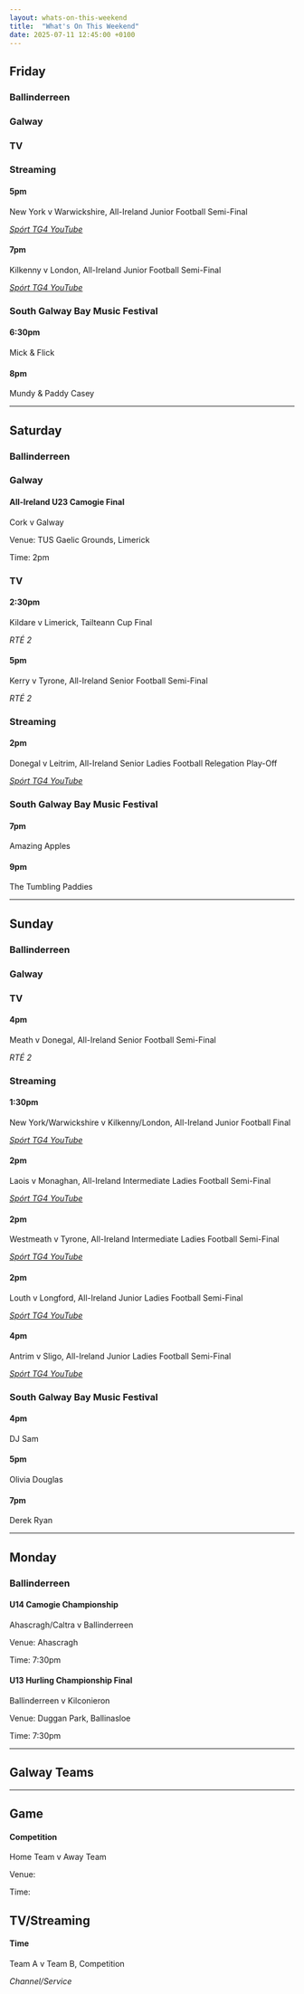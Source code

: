 ```yaml
---
layout: whats-on-this-weekend
title:  "What's On This Weekend"
date: 2025-07-11 12:45:00 +0100
---
```


## Friday

### Ballinderreen

### Galway

### TV

### Streaming

#### 5pm

New York v Warwickshire, All-Ireland Junior Football Semi-Final

[*Spórt TG4 YouTube*](https://www.youtube.com/watch?v=LJye5qmHiN4)

#### 7pm

Kilkenny v London, All-Ireland Junior Football Semi-Final

[*Spórt TG4 YouTube*](https://www.youtube.com/watch?v=vGTR1zxD31o)

### South Galway Bay Music Festival

#### 6:30pm

Mick & Flick

#### 8pm

Mundy & Paddy Casey

---

## Saturday

### Ballinderreen

### Galway

#### All-Ireland U23 Camogie Final

Cork v Galway

Venue: TUS Gaelic Grounds, Limerick

Time: 2pm

### TV

#### 2:30pm

Kildare v Limerick, Tailteann Cup Final

*RTÉ 2*

#### 5pm

Kerry v Tyrone, All-Ireland Senior Football Semi-Final

*RTÉ 2*

### Streaming

#### 2pm

Donegal v Leitrim, All-Ireland Senior Ladies Football Relegation Play-Off

[*Spórt TG4 YouTube*](https://www.youtube.com/watch?v=qO_Aw52Wr5o)

### South Galway Bay Music Festival

#### 7pm

Amazing Apples

#### 9pm

The Tumbling Paddies

---

## Sunday

### Ballinderreen

### Galway

### TV

#### 4pm

Meath v Donegal, All-Ireland Senior Football Semi-Final

*RTÉ 2*

### Streaming

#### 1:30pm

New York/Warwickshire v Kilkenny/London, All-Ireland Junior Football Final

[*Spórt TG4 YouTube*](https://www.youtube.com/watch?v=X_eeLCpYIz0)

#### 2pm

Laois v Monaghan, All-Ireland Intermediate Ladies Football Semi-Final

[*Spórt TG4 YouTube*](https://www.youtube.com/watch?v=jZ8vKUGaQn4)

#### 2pm

Westmeath v Tyrone, All-Ireland Intermediate Ladies Football Semi-Final

[*Spórt TG4 YouTube*](https://www.youtube.com/watch?v=WHWGWtFAy0E)

#### 2pm

Louth v Longford, All-Ireland Junior Ladies Football Semi-Final

[*Spórt TG4 YouTube*](https://www.youtube.com/watch?v=iUHA-rZXEBE)

#### 4pm

Antrim v Sligo, All-Ireland Junior Ladies Football Semi-Final

[*Spórt TG4 YouTube*](https://www.youtube.com/watch?v=f3n0fSEPPII)

### South Galway Bay Music Festival

#### 4pm

DJ Sam

#### 5pm

Olivia Douglas

#### 7pm

Derek Ryan

---

## Monday

### Ballinderreen

#### U14 Camogie Championship

Ahascragh/Caltra v Ballinderreen

Venue: Ahascragh

Time: 7:30pm

#### U13 Hurling Championship Final

Ballinderreen v Kilconieron

Venue: Duggan Park, Ballinasloe

Time: 7:30pm


---

## Galway Teams

---

## Game

#### Competition

Home Team v Away Team

Venue: 

Time: 

## TV/Streaming

#### Time

Team A v Team B, Competition

*Channel/Service*